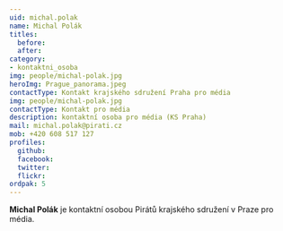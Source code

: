 ```yaml
---
uid: michal.polak
name: Michal Polák
titles:
  before: 
  after:
category: 
- kontaktni_osoba
img: people/michal-polak.jpg
heroImg: Prague_panorama.jpeg
contactType: Kontakt krajského sdružení Praha pro média
img: people/michal-polak.jpg
contactType: Kontakt pro média
description: kontaktní osoba pro média (KS Praha)
mail: michal.polak@pirati.cz
mob: +420 608 517 127
profiles:
  github:       
  facebook: 
  twitter: 		  
  flickr:		  
ordpak: 5
---
```


**Michal Polák** je kontaktní osobou Pirátů krajského sdružení v Praze pro média.



